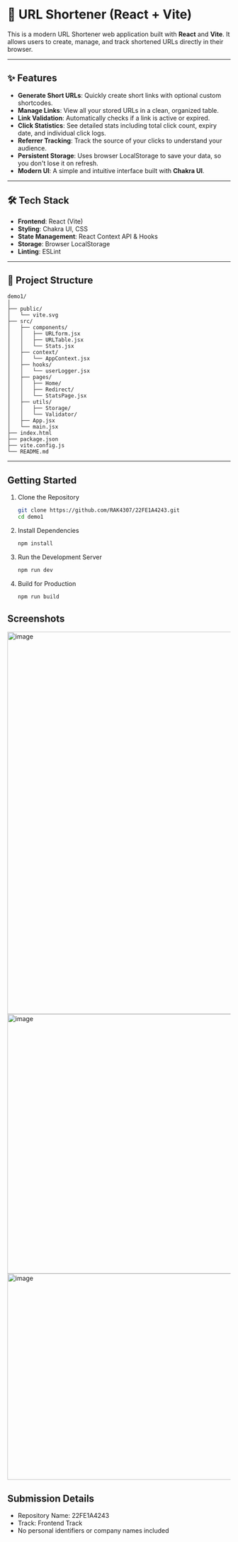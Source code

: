 # 🔗 URL Shortener (React + Vite)

This is a modern URL Shortener web application built with **React** and **Vite**. It allows users to create, manage, and track shortened URLs directly in their browser.

---

## ✨ Features

-   **Generate Short URLs**: Quickly create short links with optional custom shortcodes.
-   **Manage Links**: View all your stored URLs in a clean, organized table.
-   **Link Validation**: Automatically checks if a link is active or expired.
-   **Click Statistics**: See detailed stats including total click count, expiry date, and individual click logs.
-   **Referrer Tracking**: Track the source of your clicks to understand your audience.
-   **Persistent Storage**: Uses browser LocalStorage to save your data, so you don't lose it on refresh.
-   **Modern UI**: A simple and intuitive interface built with **Chakra UI**.

---

## 🛠️ Tech Stack

-   **Frontend**: React (Vite)
-   **Styling**: Chakra UI, CSS
-   **State Management**: React Context API & Hooks
-   **Storage**: Browser LocalStorage
-   **Linting**: ESLint

---

## 📂 Project Structure

```
demo1/
│
├── public/
│   └── vite.svg
├── src/
│   ├── components/
│   │   ├── URLform.jsx
│   │   ├── URLTable.jsx
│   │   └── Stats.jsx
│   ├── context/
│   │   └── AppContext.jsx
│   ├── hooks/
│   │   └── userLogger.jsx
│   ├── pages/
│   │   ├── Home/
│   │   ├── Redirect/
│   │   └── StatsPage.jsx
│   ├── utils/
│   │   ├── Storage/
│   │   └── Validator/
│   ├── App.jsx
│   └── main.jsx
├── index.html
├── package.json
├── vite.config.js
└── README.md
```
---

## Getting Started

1. Clone the Repository
   ```sh
   git clone https://github.com/RAK4307/22FE1A4243.git
   cd demo1
   ```
2. Install Dependencies
   ```sh
   npm install
   ```
3. Run the Development Server
   ```sh
   npm run dev
   ```
4. Build for Production
   ```sh
   npm run build
   ```

## Screenshots

<img width="1601" height="862" alt="image" src="https://github.com/user-attachments/assets/148a89e1-4e83-4093-9ec3-6f49ca5c899d" />

<img width="1249" height="585" alt="image" src="https://github.com/user-attachments/assets/53bffc78-cdec-431f-889a-1eca6c47e30c" />


<img width="777" height="465" alt="image" src="https://github.com/user-attachments/assets/15d5838f-82e1-4b84-a31d-1469f885f6dc" />


## Submission Details

- Repository Name: 22FE1A4243
- Track: Frontend Track
- No personal identifiers or company names included
